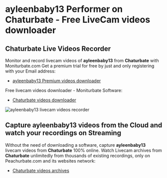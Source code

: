 # ayleenbaby13 Performer on Chaturbate - Free LiveCam videos downloader

## Chaturbate Live Videos Recorder

Monitor and record livecam videos of **ayleenbaby13** from **Chaturbate** with Moniturbate.com
Get a premium trial for free by just and only registering with your Email address:
* [ayleenbaby13 Premium videos downloader](https://moniturbate.com/request-demo-licence-key.html)

Free livecam videos downloader - Moniturbate Software:
* [Chaturbate videos downloader](https://moniturbate.com/moniturbate-download-software.html)

![ayleenbaby13 livecam videos recorder](https://peachurnet.com/templates/moniturbate-software.png)


## Capture ayleenbaby13 videos from the Cloud and watch your recordings on Streaming

Without the need of downloading a software, capture **ayleenbaby13** livecam videos from **Chaturbate** 100% online.
Watch Livecam archives from **Chaturbate** unlimitedly from thousands of existing recordings, only on Peachurbate.com and its websites network:
* [Chaturbate videos archives](https://peachurnet.com/)
